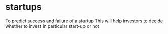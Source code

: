 # startups
To predict success and failure of a startup
This will help investors to decide whether to invest in particular start-up or not
